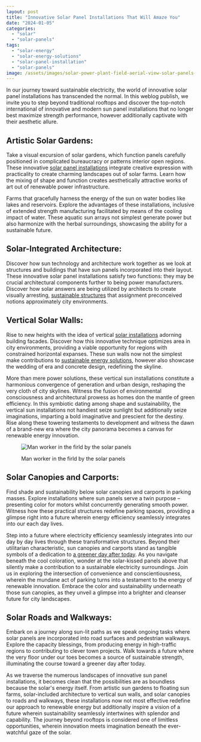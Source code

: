 ```yaml
---
layout: post
title: "Innovative Solar Panel Installations That Will Amaze You"
date: "2024-01-05"
categories: 
  - "solar"
  - "solar-panels"
tags: 
  - "solar-energy"
  - "solar-energy-solutions"
  - "solar-panel-installation"
  - "solar-panels"
image: /assets/images/solar-power-plant-field-aerial-view-solar-panels-scaled.jpg
---
```


In our journey toward sustainable electricity, the world of innovative solar panel installations has transcended the normal. In this weblog publish, we invite you to step beyond traditional rooftops and discover the top-notch international of innovative and modern sun panel installations that no longer best maximize strength performance, however additionally captivate with their aesthetic allure.

## **Artistic Solar Gardens:**

Take a visual excursion of solar gardens, which function panels carefully positioned in complicated bureaucracy or patterns interior open regions. These innovative [solar panel installations](/solar-installation-what-to-expect/) integrate creative expression with practicality to create charming landscapes out of solar farms. Learn how the mixing of shape and function creates aesthetically attractive works of art out of renewable power infrastructure.

﻿Farms that gracefully harness the energy of the sun on water bodies like lakes and reservoirs. Explore the advantages of these installations, inclusive of extended strength manufacturing facilitated by means of the cooling impact of water. These aquatic sun arrays not simplest generate power but also harmonize with the herbal surroundings, showcasing the ability for a sustainable future.

## **Solar-Integrated Architecture:**

Discover how sun technology and architecture work together as we look at structures and buildings that have sun panels incorporated into their layout. These innovative solar panel installations satisfy two functions: they may be crucial architectural components further to being power manufacturers. Discover how solar answers are being utilized by architects to create visually arresting, [sustainable structures](/exploring-solar-energy-storage/) that assignment preconceived notions approximately city environments.

## **Vertical Solar Walls:**

Rise to new heights with the idea of vertical [solar installations](/local-solar-installers-near-me/) adorning building facades. Discover how this innovative technique optimizes area in city environments, providing a viable opportunity for regions with constrained horizontal expanses. These sun walls now not the simplest make contributions to [sustainable energy solutions](/polycrystalline-solar-panels-sustainable-energy-solutions/), however also showcase the wedding of era and concrete design, redefining the skyline.

More than mere power solutions, these vertical sun installations constitute a harmonious convergence of generation and urban design, reshaping the very cloth of city skylines. Witness the fusion of environmental consciousness and architectural prowess as homes don the mantle of green efficiency. In this symbiotic dating among shape and sustainability, the vertical sun installations not handiest seize sunlight but additionally seize imaginations, imparting a bold imaginative and prescient for the destiny. Rise along these towering testaments to development and witness the dawn of a brand-new era where the city panorama becomes a canvas for renewable energy innovation.

<figure>

![Man worker in the firld by the solar panels](images/man-worker-firld-by-solar-panels-1024x683.jpg)

<figcaption>

Man worker in the firld by the solar panels

</figcaption>

</figure>

## ﻿**Solar Canopies and Carports:**

Find shade and sustainability below solar canopies and carports in parking masses. Explore installations where sun panels serve a twin purpose – presenting color for motors whilst concurrently generating smooth power. Witness how these practical structures redefine parking spaces, providing a glimpse right into a future wherein energy efficiency seamlessly integrates into our each day lives.

Step into a future where electricity efficiency seamlessly integrates into our day by day lives through these transformative structures. Beyond their utilitarian characteristic, sun canopies and carports stand as tangible symbols of a dedication to [a greener day after today](/local-solar-installers-near-me/). As you navigate beneath the cool coloration, wonder at the solar-kissed panels above that silently make a contribution to a sustainable electricity surroundings. Join us in exploring the intersection of convenience and conscientiousness, wherein the mundane act of parking turns into a testament to the energy of renewable innovation. Embrace the color and sustainability underneath those sun canopies, as they unveil a glimpse into a brighter and cleanser future for city landscapes.

## **Solar Roads and Walkways:**

Embark on a journey along sun-lit paths as we speak ongoing tasks where solar panels are incorporated into road surfaces and pedestrian walkways. Explore the capacity blessings, from producing energy in high-traffic regions to contributing to clever town projects. Walk towards a future where the very floor under our toes becomes a source of sustainable strength, illuminating the course toward a greener day after today.

As we traverse the numerous landscapes of innovative sun panel installations, it becomes clean that the possibilities are as boundless because the solar's energy itself. From artistic sun gardens to floating sun farms, solar-included architecture to vertical sun walls, and solar canopies to roads and walkways, these installations now not most effective redefine our approach to renewable energy but additionally inspire a vision of a future wherein sustainability seamlessly intertwines with splendor and capability. The journey beyond rooftops is considered one of limitless opportunities, wherein innovation meets imagination beneath the ever-watchful gaze of the solar.
